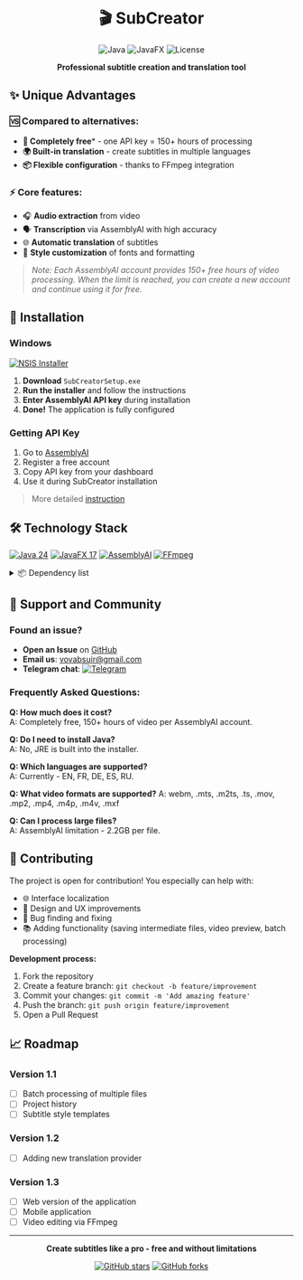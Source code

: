 <div align="center">

# 🎬 SubCreator

![Java](https://img.shields.io/badge/Java-24-orange?logo=openjdk)
![JavaFX](https://img.shields.io/badge/JavaFX-17.0.8-%23ED8B00?logo=javafx)
![License](https://img.shields.io/badge/license-GNUv3-yellow)

**Professional subtitle creation and translation tool**

</div>

## ✨ Unique Advantages

### 🆚 Compared to alternatives:
- **🎯 Completely free*** - one API key = 150+ hours of processing
- **🌍 Built-in translation** - create subtitles in multiple languages
- **📦 Flexible configuration** - thanks to FFmpeg integration

### ⚡ Core features:
- 🎧 **Audio extraction** from video
- 🗣️ **Transcription** via AssemblyAI with high accuracy
- 🌐 **Automatic translation** of subtitles
- 🎨 **Style customization** of fonts and formatting

> *Note: Each AssemblyAI account provides 150+ free hours of video processing. When the limit is reached, you can create a new account and continue using it for free.*

## 💾 Installation

### Windows
[![NSIS Installer](https://img.shields.io/badge/Download-Windows_Installer-blue?logo=windows&style=for-the-badge)](installer/SubCreatorSetup.exe)

1. **Download** `SubCreatorSetup.exe`
2. **Run the installer** and follow the instructions
3. **Enter AssemblyAI API key** during installation
4. **Done!** The application is fully configured

### Getting API Key
1. Go to [AssemblyAI](https://www.assemblyai.com/dashboard/login)
2. Register a free account
3. Copy API key from your dashboard
4. Use it during SubCreator installation

> More detailed [instruction](docs/installation_guide_en.md)

## 🛠 Technology Stack

[![Java 24](https://img.shields.io/badge/Java-24-%23ED8B00?logo=openjdk&logoColor=white)](https://openjdk.org/)
[![JavaFX 17](https://img.shields.io/badge/JavaFX-17.0.8-%230175C2?logo=javafx)](https://openjfx.io/)
[![AssemblyAI](https://img.shields.io/badge/AssemblyAI-Speech_to_Text-%2300599C?logo=assemblyai)](https://www.assemblyai.com/)
[![FFmpeg](https://img.shields.io/badge/FFmpeg-Multimedia-%23007800?logo=ffmpeg)](https://ffmpeg.org/)

<details>
<summary>📦 Dependency list</summary>

**Application Core:**
- Java 24
- JavaFX 17

**Media Processing:**
- FFmpeg integration for video processing
- AssemblyAI API for speech recognition

**Additional Technologies:**
- Jackson
- Lombok
- NSIS
</details>

## 💬 Support and Community

### Found an issue?
- **Open an Issue** on [GitHub](https://github.com/vovabsuir/subcreator/issues)
- **Email us**: vovabsuir@gmail.com
- **Telegram chat**: [![Telegram](https://img.shields.io/badge/Chat-Telegram-blue?logo=telegram)](https://t.me/+76LBDzoK2xlmNzUy)

### Frequently Asked Questions:
**Q: How much does it cost?**  
A: Completely free, 150+ hours of video per AssemblyAI account.

**Q: Do I need to install Java?**  
A: No, JRE is built into the installer.

**Q: Which languages are supported?**  
A: Currently - EN, FR, DE, ES, RU.

**Q: What video formats are supported?**
A: webm, .mts, .m2ts, .ts, .mov, .mp2, .mp4, .m4p, .m4v, .mxf

**Q: Can I process large files?**  
A: AssemblyAI limitation - 2.2GB per file.

## 🤝 Contributing

The project is open for contribution! You especially can help with:

- 🌐 Interface localization
- 🎨 Design and UX improvements
- 🐛 Bug finding and fixing
- 📚 Adding functionality (saving intermediate files, video preview, batch processing)

**Development process:**
1. Fork the repository
2. Create a feature branch: `git checkout -b feature/improvement`
3. Commit your changes: `git commit -m 'Add amazing feature'`
4. Push the branch: `git push origin feature/improvement`
5. Open a Pull Request

## 📈 Roadmap

### Version 1.1
- [ ] Batch processing of multiple files
- [ ] Project history
- [ ] Subtitle style templates

### Version 1.2
- [ ] Adding new translation provider

### Version 1.3
- [ ] Web version of the application
- [ ] Mobile application
- [ ] Video editing via FFmpeg

---

<div align="center">

**Create subtitles like a pro - free and without limitations**

[![GitHub stars](https://img.shields.io/github/stars/vovabsuir/SubCreator?style=social)](https://github.com/vovabsuir/SubCreator/stargazers)
[![GitHub forks](https://img.shields.io/badge/Forks-Welcome-success?style=social)](https://github.com/vovabsuir/SubCreator/network/members)

</div>